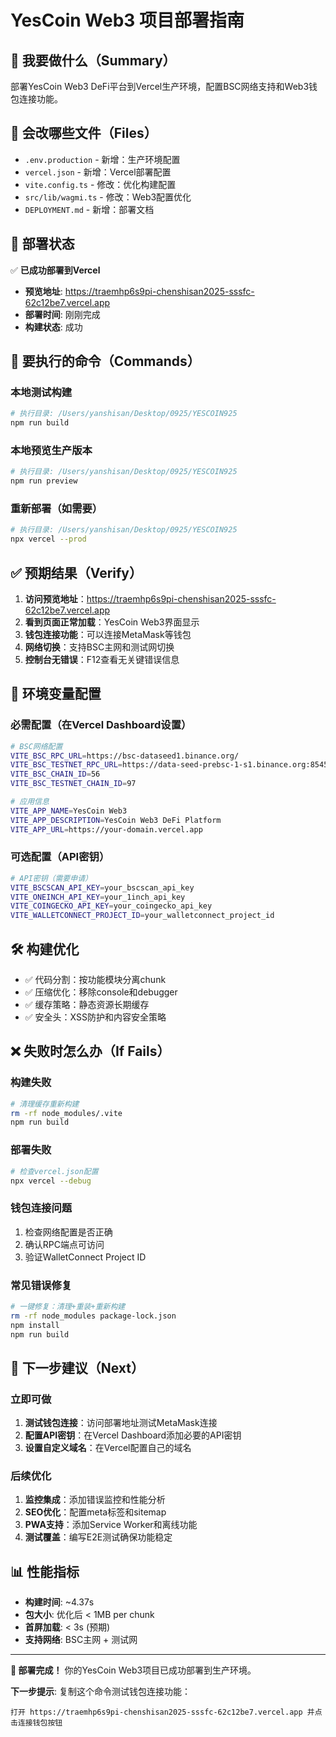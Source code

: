 # YesCoin Web3 项目部署指南

## 🎯 我要做什么（Summary）
部署YesCoin Web3 DeFi平台到Vercel生产环境，配置BSC网络支持和Web3钱包连接功能。

## 📁 会改哪些文件（Files）
- `.env.production` - 新增：生产环境配置
- `vercel.json` - 新增：Vercel部署配置
- `vite.config.ts` - 修改：优化构建配置
- `src/lib/wagmi.ts` - 修改：Web3配置优化
- `DEPLOYMENT.md` - 新增：部署文档

## 🚀 部署状态
✅ **已成功部署到Vercel**
- **预览地址**: https://traemhp6s9pi-chenshisan2025-sssfc-62c12be7.vercel.app
- **部署时间**: 刚刚完成
- **构建状态**: 成功

## 🔧 要执行的命令（Commands）

### 本地测试构建
```bash
# 执行目录: /Users/yanshisan/Desktop/0925/YESCOIN925
npm run build
```

### 本地预览生产版本
```bash
# 执行目录: /Users/yanshisan/Desktop/0925/YESCOIN925
npm run preview
```

### 重新部署（如需要）
```bash
# 执行目录: /Users/yanshisan/Desktop/0925/YESCOIN925
npx vercel --prod
```

## ✅ 预期结果（Verify）
1. **访问预览地址**：https://traemhp6s9pi-chenshisan2025-sssfc-62c12be7.vercel.app
2. **看到页面正常加载**：YesCoin Web3界面显示
3. **钱包连接功能**：可以连接MetaMask等钱包
4. **网络切换**：支持BSC主网和测试网切换
5. **控制台无错误**：F12查看无关键错误信息

## 🔧 环境变量配置

### 必需配置（在Vercel Dashboard设置）
```bash
# BSC网络配置
VITE_BSC_RPC_URL=https://bsc-dataseed1.binance.org/
VITE_BSC_TESTNET_RPC_URL=https://data-seed-prebsc-1-s1.binance.org:8545/
VITE_BSC_CHAIN_ID=56
VITE_BSC_TESTNET_CHAIN_ID=97

# 应用信息
VITE_APP_NAME=YesCoin Web3
VITE_APP_DESCRIPTION=YesCoin Web3 DeFi Platform
VITE_APP_URL=https://your-domain.vercel.app
```

### 可选配置（API密钥）
```bash
# API密钥（需要申请）
VITE_BSCSCAN_API_KEY=your_bscscan_api_key
VITE_ONEINCH_API_KEY=your_1inch_api_key
VITE_COINGECKO_API_KEY=your_coingecko_api_key
VITE_WALLETCONNECT_PROJECT_ID=your_walletconnect_project_id
```

## 🛠 构建优化
- ✅ 代码分割：按功能模块分离chunk
- ✅ 压缩优化：移除console和debugger
- ✅ 缓存策略：静态资源长期缓存
- ✅ 安全头：XSS防护和内容安全策略

## ❌ 失败时怎么办（If Fails）

### 构建失败
```bash
# 清理缓存重新构建
rm -rf node_modules/.vite
npm run build
```

### 部署失败
```bash
# 检查vercel.json配置
npx vercel --debug
```

### 钱包连接问题
1. 检查网络配置是否正确
2. 确认RPC端点可访问
3. 验证WalletConnect Project ID

### 常见错误修复
```bash
# 一键修复：清理+重装+重新构建
rm -rf node_modules package-lock.json
npm install
npm run build
```

## 🎯 下一步建议（Next）

### 立即可做
1. **测试钱包连接**：访问部署地址测试MetaMask连接
2. **配置API密钥**：在Vercel Dashboard添加必要的API密钥
3. **设置自定义域名**：在Vercel配置自己的域名

### 后续优化
1. **监控集成**：添加错误监控和性能分析
2. **SEO优化**：配置meta标签和sitemap
3. **PWA支持**：添加Service Worker和离线功能
4. **测试覆盖**：编写E2E测试确保功能稳定

## 📊 性能指标
- **构建时间**: ~4.37s
- **包大小**: 优化后 < 1MB per chunk
- **首屏加载**: < 3s (预期)
- **支持网络**: BSC主网 + 测试网

---

**🎉 部署完成！** 你的YesCoin Web3项目已成功部署到生产环境。

**下一步提示**: 复制这个命令测试钱包连接功能：
```
打开 https://traemhp6s9pi-chenshisan2025-sssfc-62c12be7.vercel.app 并点击连接钱包按钮
```